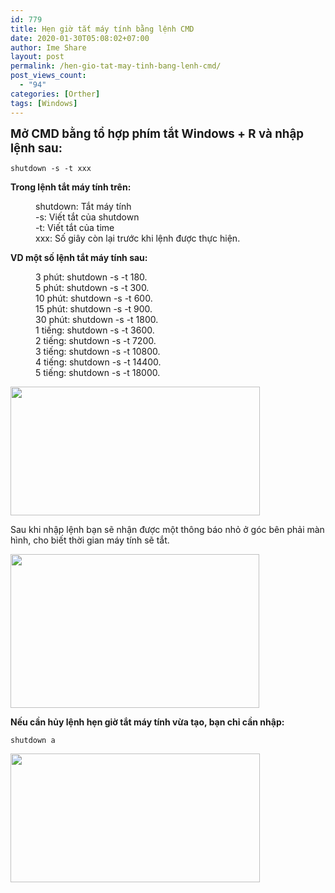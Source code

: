 ```yaml
---
id: 779
title: Hẹn giờ tắt máy tính bằng lệnh CMD
date: 2020-01-30T05:08:02+07:00
author: Ime Share
layout: post
permalink: /hen-gio-tat-may-tinh-bang-lenh-cmd/
post_views_count:
  - "94"
categories: [Orther]
tags: [Windows]
---
```

<span style="font-size: 14pt;"><strong>Mở CMD bằng tổ hợp phím tắt Windows + R và nhập lệnh sau:</strong></span>

`shutdown -s -t xxx`

**Trong lệnh tắt máy tính trên:**

<p style="padding-left: 40px;">
  shutdown: Tắt máy tính<br /> -s: Viết tắt của shutdown<br /> -t: Viết tắt của time<br /> xxx: Số giây còn lại trước khi lệnh được thực hiện.
</p>

**VD một số lệnh tắt máy tính sau:**

<p style="padding-left: 40px;">
  3 phút: shutdown -s -t 180.<br /> 5 phút: shutdown -s -t 300.<br /> 10 phút: shutdown -s -t 600.<br /> 15 phút: shutdown -s -t 900.<br /> 30 phút: shutdown -s -t 1800.<br /> 1 tiếng: shutdown -s -t 3600.<br /> 2 tiếng: shutdown -s -t 7200.<br /> 3 tiếng: shutdown -s -t 10800.<br /> 4 tiếng: shutdown -s -t 14400.<br /> 5 tiếng: shutdown -s -t 18000.
</p>

[<img class="alignnone wp-image-784 size-full" src="https://vyqyty.github.io/assets/img/uploads/2020/02/lenh-hen-gio-tat-may-tinh-windows.jpg" alt="" width="399" height="206" srcset="https://vyqyty.github.io/assets/img/uploads/2020/02/lenh-hen-gio-tat-may-tinh-windows.jpg 399w, https://vyqyty.github.io/assets/img/uploads/2020/02/lenh-hen-gio-tat-may-tinh-windows-300x155.jpg 300w, https://vyqyty.github.io/assets/img/uploads/2020/02/lenh-hen-gio-tat-may-tinh-windows-150x77.jpg 150w" sizes="(max-width: 399px) 100vw, 399px" />](https://vyqyty.github.io/assets/img/uploads/2020/02/lenh-hen-gio-tat-may-tinh-windows.jpg)

Sau khi nhập lệnh bạn sẽ nhận được một thông báo nhỏ ở góc bên phải màn hình, cho biết thời gian máy tính sẽ tắt.

[<img class="alignnone wp-image-786 size-full" src="https://vyqyty.github.io/assets/img/uploads/2020/02/thong-bao-thoi-gian-tat-may-tinh.jpg" alt="" width="398" height="246" srcset="https://vyqyty.github.io/assets/img/uploads/2020/02/thong-bao-thoi-gian-tat-may-tinh.jpg 398w, https://vyqyty.github.io/assets/img/uploads/2020/02/thong-bao-thoi-gian-tat-may-tinh-300x185.jpg 300w, https://vyqyty.github.io/assets/img/uploads/2020/02/thong-bao-thoi-gian-tat-may-tinh-150x93.jpg 150w" sizes="(max-width: 398px) 100vw, 398px" />](https://vyqyty.github.io/assets/img/uploads/2020/02/thong-bao-thoi-gian-tat-may-tinh.jpg)

**Nếu cần hủy lệnh hẹn giờ tắt máy tính vừa tạo, bạn chỉ cần nhập:**

`shutdown a`

[<img class="alignnone wp-image-787 size-full" src="https://vyqyty.github.io/assets/img/uploads/2020/02/huy-hen-gio-tat-may-tinh.jpg" alt="" width="399" height="206" srcset="https://vyqyty.github.io/assets/img/uploads/2020/02/huy-hen-gio-tat-may-tinh.jpg 399w, https://vyqyty.github.io/assets/img/uploads/2020/02/huy-hen-gio-tat-may-tinh-300x155.jpg 300w, https://vyqyty.github.io/assets/img/uploads/2020/02/huy-hen-gio-tat-may-tinh-150x77.jpg 150w" sizes="(max-width: 399px) 100vw, 399px" />](https://vyqyty.github.io/assets/img/uploads/2020/02/huy-hen-gio-tat-may-tinh.jpg)